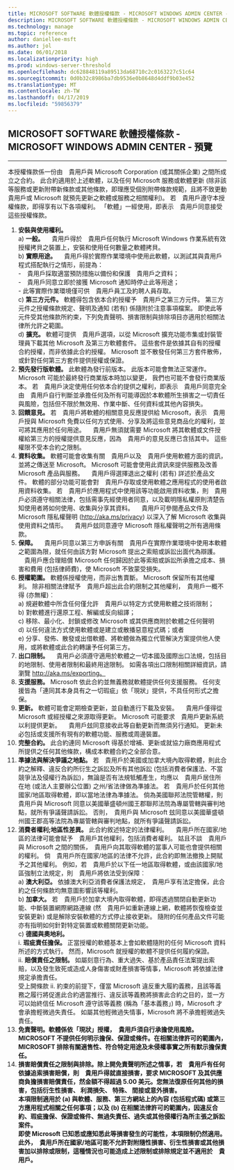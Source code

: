 ```yaml
---
title: MICROSOFT SOFTWARE 軟體授權條款 - MICROSOFT WINDOWS ADMIN CENTER - 預覽
description: MICROSOFT SOFTWARE 軟體授權條款 - MICROSOFT WINDOWS ADMIN CENTER - 預覽
ms.technology: manage
ms.topic: reference
author: daniellee-msft
ms.author: jol
ms.date: 06/01/2018
ms.localizationpriority: high
ms.prod: windows-server-threshold
ms.openlocfilehash: dc628848119a89513da68710c2c0163227c51c64
ms.sourcegitcommit: 0d0b32c8986ba7db9536e0b8648d4ddf9b03e452
ms.translationtype: MT
ms.contentlocale: zh-TW
ms.lasthandoff: 04/17/2019
ms.locfileid: "59856379"
---
```

## <a name="microsoft-software-license-terms---microsoft-windows-admin-center---preview"></a>MICROSOFT SOFTWARE 軟體授權條款 - MICROSOFT WINDOWS ADMIN CENTER - 預覽
________________________________________

本授權條款係一份由　貴用戶與 Microsoft Corporation (或其關係企業) 之間所成立之合約。 此合約適用於上述軟體，以及任何 Microsoft 服務或軟體更新 (除非該等服務或更新附帶新條款或其他條款，即理應受個別附帶條款規範，且將不致更動　貴用戶或 Microsoft 就預先更新之軟體或服務之相關權利)。 若　貴用戶遵守本授權條款，即得享有以下各項權利。 「軟體」一經使用，即表示　貴用戶同意接受這些授權條款。

1. **安裝與使用權利。**  
    a) **一般。** 　貴用戶得於　貴用戶任何執行 Microsoft Windows 作業系統有效授權拷貝之裝置上，安裝和使用任何數量之軟體拷貝。  
    b) **實際用途。** 　貴用戶得於實際作業環境中使用此軟體，以測試其與貴用戶程式搭配執行之情形，前提為：  
        -　貴用戶採取適當預防措施以備份和保護　貴用戶之資料；  
        -　貴用戶同意立即於接獲 Microsoft 通知時停止此等用途；  
        - 此等實際作業環境僅可供　貴用戶員工及約聘人員存取。  
    c) **第三方元件。** 軟體得包含依本合約授權予　貴用戶之第三方元件。 第三方元件之授權條款規定、聲明及通知 (若有) 係隨附於注意事項檔案。 即使此等元件受其他條款所約束，下列免責聲明、損害限制與排除項目亦適用於相關法律所允許之範圍。  
    d) **擴充。** 軟體可提供　貴用戶選項，以從 Microsoft 擴充功能市集或封裝管理員下載其他 Microsoft 及第三方軟體套件。 這些套件是依據其自有的授權合約授權，而非依據此合約授權。 Microsoft 並不散發任何第三方套件散佈，或針對任何第三方套件提供授權或保證。  
2. **預先發行版軟體。** 此軟體為發行前版本。 此版本可能會無法正常運作。 Microsoft 可能於最終發行商業版本時加以變更， 我們也可能不會發行商業版本。 若　貴用戶決定使用任何依本合約提供之權利，即表示　貴用戶同意完全由　貴用戶自行判斷並承擔任何及所有可能導因於本軟體所生損害之一切責任與風險，包括但不限於無效用、作業中斷、任何資料或其他內容損失。
3. **回饋意見。** 若　貴用戶將軟體的相關意見反應提供給 Microsoft，表示　貴用戶授與 Microsoft 免費以任何方式使用、分享及將這些意見商品化的權利，並可將其應用於任何用途。 　貴用戶無須就需要 Microsoft 將其軟體或文件授權給第三方的授權提供意見反應，因為　貴用戶的意見反應已含括其中。 這些權限不受本合約之限制。
4. **資料收集。** 軟體可能會收集有關　貴用戶以及　貴用戶使用軟體方面的資訊，並將之傳送至 Microsoft。 Microsoft 可能會使用此資訊來提供服務及改善 Microsoft 產品與服務。 　貴用戶得選擇退出之權利 (若有) 詳述於產品文件。 軟體的部分功能可能會對　貴用戶存取或使用軟體之應用程式的使用者啟用資料收集。 若　貴用戶於應用程式中使用該等功能啟用資料收集，則　貴用戶必須遵守相關法律，包括需事先經使用者同意，以及載明隱私權原則清楚告知使用者將如何使用、收集與分享其資料。 　貴用戶可參閱產品文件及 Microsoft 隱私權聲明 (http://aka.ms/privacy) 以深入了解 Microsoft 收集與使用資料之情形。 　貴用戶玆同意遵守 Microsoft 隱私權聲明之所有適用條款。
5. **保障。** 　貴用戶同意以第三方申訴有關　貴用戶在實際作業環境中使用本軟體之範圍為限，就任何由該方對 Microsoft 提出之索賠或訴訟出面代為辯護。 　貴用戶應合理賠償 Microsoft 任何歸因於此等索賠或訴訟所承擔之成本、損害和費用 (包括律師費)，使 Microsoft 不致蒙受損失。 
6. **授權範圍。** 軟體係授權使用，而非出售賣斷。 Microsoft 保留所有其他權利。 除非相關法律賦予　貴用戶超出此合約限制之其他權利，　貴用戶一概不得 (亦無權)︰  
    a) 規避軟體中所含任何僅允許　貴用戶以特定方式使用軟體之技術限制；  
    b) 對軟體進行還原工程、解編或反向組譯；  
    c) 移除、最小化、封鎖或修改 Microsoft 或其供應商附於軟體之任何聲明  
    d) 以任何違法方式使用軟體或是建立或散播惡意程式碼；或者  
    e) 分享、發佈、散發或出借軟體、將軟體做為獨立代管解決方案提供他人使用，或將軟體或此合約轉讓予任何第三方。  
7. **出口限制。** 　貴用戶必須遵守適用於軟體之一切本國及國際出口法規，包括目的地限制、使用者限制和最終用途限制。 如需各項出口限制相關詳細資訊，請瀏覽 http://aka.ms/exporting。
8. **支援服務。** Microsoft 依此合約並無義務就軟體提供任何支援服務。 任何支援皆為「連同其本身具有之一切瑕疵」依「現狀」提供，不具任何形式之擔保。
9. **更新。** 軟體可能會定期檢查更新，並自動進行下載及安裝。 　貴用戶僅得從 Microsoft 或經授權之來源取得更新。 Microsoft 可能要求　貴用戶更新系統以利提供更新。 　貴用戶玆同意接收此等自動更新而無須另行通知。 更新未必包括或支援所有現有的軟體功能、服務或周邊裝置。
10. **完整合約。** 此合約連同 Microsoft 得基於增補、更新或就協力廠商應用程式所提供之任何其他條款，構成本軟體合約之全部合意。
11. **準據法與解決爭議之地點。** 若　貴用戶於美國或加拿大境內取得軟體，則此合約之解釋、違反合約所衍生之訴訟及所有其他訴訟 (包括消費者保護法、不當競爭法及侵權行為訴訟)，無論是否有法規牴觸產生，均應以　貴用戶居住所在地 (或法人主要辦公位置) 之州/省法律做為準據法。 若　貴用戶於任何其他國家/地區取得軟體，即以當地法律為準據法。 倘為美國聯邦法院管轄權，則　貴用戶與 Microsoft 同意以美國華盛頓州國王郡聯邦法院為專屬管轄與審判地點，就所有爭議聲請訴訟。 否則，　貴用戶與 Microsoft 玆同意以美國華盛頓州國王郡高等法院為專屬管轄與審判地點，就所有爭議聲請訴訟。
12. **消費者權利;地區性差異。** 此合約敘述特定的法律權利。 　貴用戶所在國家/地區的法律可能會賦予　貴用戶其他權利，包括消費者權利。 姑且不談　貴用戶與 Microsoft 之間的關係，　貴用戶向其取得軟體的當事人可能也會提供相關的權利。 倘　貴用戶所在國家/地區的法律不允許，此合約即無法撤換上開賦予之其他權利。 例如，若　貴用戶於以下任一地區取得軟體，或由該國家/地區強制立法規定，則　貴用戶將依法受到保障︰  
    a) **澳大利亞。** 依據澳大利亞消費者保護法規定，　貴用戶享有法定擔保，此合約之任何條款均無意圖影響該等權利。  
    b) **加拿大。** 若　貴用戶於加拿大境內取得軟體，即得透過關閉自動更新功能、中斷裝置網際網路連線 (然　貴用戶如重新連線上網，軟體將恢復檢查並安裝更新) 或是解除安裝軟體的方式停止接收更新。 隨附的任何產品文件可能亦有指明如何針對特定裝置或軟體關閉更新功能。  
    c) **德國與奧地利。**  
        i. **瑕疵責任擔保。** 正當授權的軟體基本上會如軟體隨附的任何 Microsoft 資料所述的方式執行。 然而，Microsoft 就授權的軟體不提供任何履約保證。  
        ii. **賠償責任之限制。** 如屬刻意行為、重大過失、基於產品責任法案提出索賠，以及發生致死或造成人身傷害或財產損害等情事，Microsoft 將依據法律規定承擔責任。  
        受上開條款 ii. 約束的前提下，僅當 Microsoft 違反重大履約義務，且該等義務之履行將促進此合約適當推行、違反該等義務將損害此合約之目的，並一方可以始終信任 Microsoft 遵守該等義務 (稱為「基本義務」) 時，Microsoft 才會承擔輕微過失責任。 如屬其他輕微過失情事，Microsoft 將不承擔輕微過失責任。
13. **免責聲明。軟體係依「現狀」授權，　貴用戶須自行承擔使用風險。MICROSOFT 不提供任何明示擔保、保證或條件。在相關法律許可的範圍內，MICROSOFT 排除有關適售性、符合特定用途及未侵權事實之所有默示擔保責任。**  
14. **損害賠償責任之限制與排除。除上開免責聲明所述之情事，若　貴用戶有任何依據追索損害賠償，則　貴用戶得就直接損害，要求 MICROSOFT 及其供應商負擔損害賠償責任，然金額不得超過 5.00 美元。您無法復原任何其他的損害，包括衍生性損害、 利潤損失、 特殊、 間接或意外損害。**  
**本項限制適用於 (a) 與軟體、服務、第三方網站上的內容 (包括程式碼) 或第三方應用程式相關之任何事項；以及 (b) 在相關法律許可的範圍內，因違反合約、瑕疵擔保、保證或條件、無過失責任、過失或其他侵權行為所主張之訴訟案件。**  
**即使 Microsoft 已知悉或應知悉此等損害發生的可能性，本項限制仍然適用。此外，　貴用戶所在國家/地區可能不允許對附隨性損害、衍生性損害或其他損害加以排除或限制，這種情況也可能造成上述限制或排除規定並不適用於　貴用戶。**

